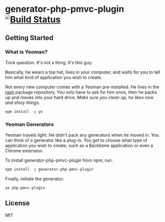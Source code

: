 # generator-php-pmvc-plugin [![Build Status](https://secure.travis-ci.org/pmvc/generator-php-pmvc-plugin.png?branch=master)](https://travis-ci.org/pmvc/generator-php-pmvc-plugin)

## Getting Started

### What is Yeoman?

Trick question. It's not a thing. It's this guy:

Basically, he wears a top hat, lives in your computer, and waits for you to tell him what kind of application you wish to create.

Not every new computer comes with a Yeoman pre-installed. He lives in the [npm](https://npmjs.org) package repository. You only have to ask for him once, then he packs up and moves into your hard drive. *Make sure you clean up, he likes new and shiny things.*

```bash
npm install -g yo
```

### Yeoman Generators

Yeoman travels light. He didn't pack any generators when he moved in. You can think of a generator like a plug-in. You get to choose what type of application you wish to create, such as a Backbone application or even a Chrome extension.

To install generator-php-pmvc-plugin from npm, run:

```bash
npm install -g generator-php-pmvc-plugin
```

Finally, initiate the generator:

```bash
yo php-pmvc-plugin
```

## License

MIT
